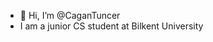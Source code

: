 - 👋 Hi, I’m @CaganTuncer
- I am a junior CS student at Bilkent University


<!---
CaganTuncer/CaganTuncer is a ✨ special ✨ repository because its `README.md` (this file) appears on your GitHub profile.
You can click the Preview link to take a look at your changes.
--->
